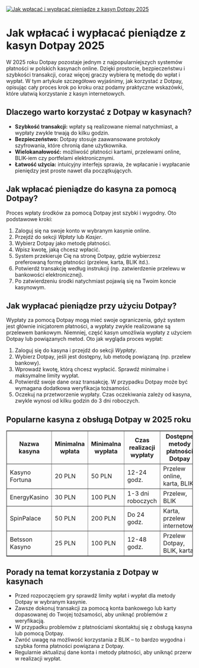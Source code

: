 [![Jak wpłacać i wypłacać pieniądze z kasyn Dotpay 2025](https://123-caf.pages.dev/gitsignup.png)](https://vrmoo.ru/Bt82HjjY)

<h1>Jak wpłacać i wypłacać pieniądze z kasyn Dotpay 2025</h1> <p>W 2025 roku Dotpay pozostaje jednym z najpopularniejszych systemów płatności w polskich kasynach online. Dzięki prostocie, bezpieczeństwu i szybkości transakcji, coraz więcej graczy wybiera tę metodę do wpłat i wypłat. W tym artykule szczegółowo wyjaśnimy, jak korzystać z Dotpay, opisując cały proces krok po kroku oraz podamy praktyczne wskazówki, które ułatwią korzystanie z kasyn internetowych.</p>  <h2>Dlaczego warto korzystać z Dotpay w kasynach?</h2> <ul>   <li><strong>Szybkość transakcji:</strong> wpłaty są realizowane niemal natychmiast, a wypłaty zwykle trwają do kilku godzin.</li>   <li><strong>Bezpieczeństwo:</strong> Dotpay stosuje zaawansowane protokoły szyfrowania, które chronią dane użytkownika.</li>   <li><strong>Wielokanałowość:</strong> możliwość płatności kartami, przelewami online, BLIK-iem czy portfelami elektronicznymi.</li>   <li><strong>Łatwość użycia:</strong> intuicyjny interfejs sprawia, że wpłacanie i wypłacanie pieniędzy jest proste nawet dla początkujących.</li> </ul>  <h2>Jak wpłacać pieniądze do kasyna za pomocą Dotpay?</h2> <p>Proces wpłaty środków za pomocą Dotpay jest szybki i wygodny. Oto podstawowe kroki:</p> <ol>   <li>Zaloguj się na swoje konto w wybranym kasynie online.</li>   <li>Przejdź do sekcji <em>Wpłaty</em> lub <em>Kasjer</em>.</li>   <li>Wybierz Dotpay jako metodę płatności.</li>   <li>Wpisz kwotę, jaką chcesz wpłacić.</li>   <li>System przekieruje Cię na stronę Dotpay, gdzie wybierzesz preferowaną formę płatności (przelew, karta, BLIK itd.).</li>   <li>Potwierdź transakcję według instrukcji (np. zatwierdzenie przelewu w bankowości elektronicznej).</li>   <li>Po zatwierdzeniu środki natychmiast pojawią się na Twoim koncie kasynowym.</li> </ol>  <h2>Jak wypłacać pieniądze przy użyciu Dotpay?</h2> <p>Wypłaty za pomocą Dotpay mogą mieć swoje ograniczenia, gdyż system jest głównie inicjatorem płatności, a wypłaty zwykle realizowane są przelewem bankowym. Niemniej, część kasyn umożliwia wypłaty z użyciem Dotpay lub powiązanych metod. Oto jak wygląda proces wypłat:</p> <ol>   <li>Zaloguj się do kasyna i przejdź do sekcji <em>Wypłaty</em>.</li>   <li>Wybierz Dotpay, jeśli jest dostępny, lub metodę powiązaną (np. przelew bankowy). </li>   <li>Wprowadź kwotę, którą chcesz wypłacić. Sprawdź minimalne i maksymalne limity wypłat.</li>   <li>Potwierdź swoje dane oraz transakcję. W przypadku Dotpay może być wymagana dodatkowa weryfikacja tożsamości.</li>   <li>Oczekuj na przetworzenie wypłaty. Czas oczekiwania zależy od kasyna, zwykle wynosi od kilku godzin do 3 dni roboczych.</li> </ol>  <h2>Popularne kasyna z obsługą Dotpay w 2025 roku</h2> <table border="1" cellpadding="8" cellspacing="0" style="border-collapse: collapse; width: 100%;">   <thead>     <tr>       <th>Nazwa kasyna</th>       <th>Minimalna wpłata</th>       <th>Minimalna wypłata</th>       <th>Czas realizacji wypłaty</th>       <th>Dostępne metody płatności Dotpay</th>     </tr>   </thead>   <tbody>     <tr>       <td>Kasyno Fortuna</td>       <td>20 PLN</td>       <td>50 PLN</td>       <td>12-24 godz.</td>       <td>Przelew online, karta, BLIK</td>     </tr>     <tr>       <td>EnergyKasino</td>       <td>30 PLN</td>       <td>100 PLN</td>       <td>1-3 dni roboczych</td>       <td>Przelew, BLIK</td>     </tr>     <tr>       <td>SpinPalace</td>       <td>50 PLN</td>       <td>200 PLN</td>       <td>Do 24 godz.</td>       <td>Karta, przelew internetowy</td>     </tr>     <tr>       <td>Betsson Kasyno</td>       <td>25 PLN</td>       <td>100 PLN</td>       <td>12-48 godz.</td>       <td>Przelew Dotpay, BLIK, karta</td>     </tr>   </tbody> </table>  <h2>Porady na temat korzystania z Dotpay w kasynach</h2> <ul>   <li>Przed rozpoczęciem gry sprawdź limity wpłat i wypłat dla metody Dotpay w wybranym kasynie.</li>   <li>Zawsze dokonuj transakcji za pomocą konta bankowego lub karty dopasowanej do Twojej tożsamości, aby uniknąć problemów z weryfikacją.</li>   <li>W przypadku problemów z płatnościami skontaktuj się z obsługą kasyna lub pomocą Dotpay.</li>   <li>Zwróć uwagę na możliwość korzystania z BLIK – to bardzo wygodna i szybka forma płatności powiązana z Dotpay.</li>   <li>Regularnie aktualizuj dane konta i metody płatności, aby uniknąć przerw w realizacji wypłat.</li> </ul>